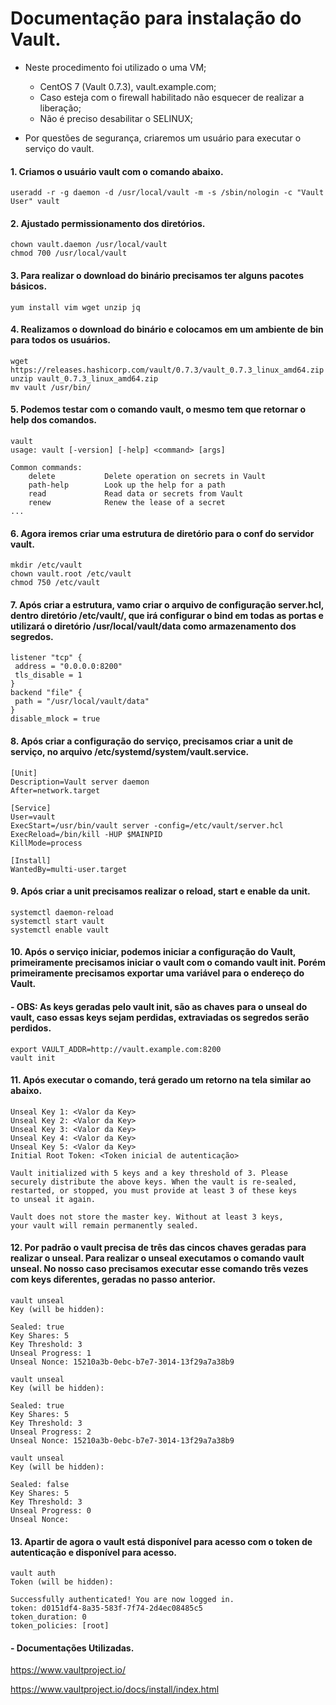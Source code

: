 # Documentação para instalação do Vault.

- Neste procedimento foi utilizado o uma VM;

  - CentOS 7 (Vault 0.7.3), vault.example.com;
  - Caso esteja com o firewall habilitado não esquecer de realizar a liberação;
  - Não é preciso desabilitar o SELINUX;

- Por questões de segurança, criaremos um usuário para executar o serviço do vault.

#### 1. Criamos o usuário vault com o comando abaixo.

```shell
useradd -r -g daemon -d /usr/local/vault -m -s /sbin/nologin -c "Vault User" vault
```

#### 2. Ajustado permissionamento dos diretórios.

```shell
chown vault.daemon /usr/local/vault
chmod 700 /usr/local/vault
```

#### 3. Para realizar o download do binário precisamos ter alguns pacotes básicos.

```shell
yum install vim wget unzip jq
```

#### 4. Realizamos o download do binário e colocamos em um ambiente de bin para todos os usuários.

```shell
wget https://releases.hashicorp.com/vault/0.7.3/vault_0.7.3_linux_amd64.zip
unzip vault_0.7.3_linux_amd64.zip
mv vault /usr/bin/
```

#### 5. Podemos testar com o comando vault, o mesmo tem que retornar o help dos comandos.

```shell
vault 
usage: vault [-version] [-help] <command> [args]

Common commands:
    delete           Delete operation on secrets in Vault
    path-help        Look up the help for a path
    read             Read data or secrets from Vault
    renew            Renew the lease of a secret
...
```

#### 6. Agora iremos criar uma estrutura de diretório para o conf do servidor vault.

```shell
mkdir /etc/vault         
chown vault.root /etc/vault 
chmod 750 /etc/vault
```

#### 7. Após criar a estrutura, vamo criar o arquivo de configuração server.hcl, dentro diretório /etc/vault/, que irá configurar o bind em todas as portas e utilizará o diretório /usr/local/vault/data como armazenamento dos segredos.

```shell
listener "tcp" {
 address = "0.0.0.0:8200"
 tls_disable = 1
}
backend "file" {
 path = "/usr/local/vault/data"
}
disable_mlock = true
```

#### 8. Após criar a configuração do serviço, precisamos criar a unit de serviço, no arquivo /etc/systemd/system/vault.service.

```shell
[Unit]
Description=Vault server daemon
After=network.target

[Service]
User=vault
ExecStart=/usr/bin/vault server -config=/etc/vault/server.hcl
ExecReload=/bin/kill -HUP $MAINPID
KillMode=process

[Install]
WantedBy=multi-user.target
```

#### 9. Após criar a unit precisamos realizar o reload, start e enable da unit.

```shell
systemctl daemon-reload
systemctl start vault
systemctl enable vault
```

#### 10. Após o serviço iniciar, podemos iniciar a configuração do Vault, primeiramente precisamos iniciar o vault com o comando vault init. Porém primeiramente precisamos exportar uma variável para o endereço do Vault.

#### - OBS: As keys geradas pelo vault init, são as chaves para o unseal do vault, caso essas keys sejam perdidas, extraviadas os segredos serão perdidos.
  
```shell
export VAULT_ADDR=http://vault.example.com:8200
vault init
```

#### 11. Após executar o comando, terá gerado um retorno na tela similar ao abaixo.

```shell
Unseal Key 1: <Valor da Key>
Unseal Key 2: <Valor da Key>
Unseal Key 3: <Valor da Key>
Unseal Key 4: <Valor da Key>
Unseal Key 5: <Valor da Key>
Initial Root Token: <Token inicial de autenticação>

Vault initialized with 5 keys and a key threshold of 3. Please
securely distribute the above keys. When the vault is re-sealed,
restarted, or stopped, you must provide at least 3 of these keys
to unseal it again.

Vault does not store the master key. Without at least 3 keys,
your vault will remain permanently sealed.
```

#### 12. Por padrão o vault precisa de três das cincos chaves geradas para realizar o unseal. Para realizar o unseal executamos o comando vault unseal. No nosso caso precisamos executar esse comando três vezes com keys diferentes, geradas no passo anterior.

```shell
vault unseal
Key (will be hidden):

Sealed: true
Key Shares: 5
Key Threshold: 3
Unseal Progress: 1
Unseal Nonce: 15210a3b-0ebc-b7e7-3014-13f29a7a38b9

vault unseal
Key (will be hidden): 

Sealed: true
Key Shares: 5
Key Threshold: 3
Unseal Progress: 2
Unseal Nonce: 15210a3b-0ebc-b7e7-3014-13f29a7a38b9

vault unseal
Key (will be hidden): 

Sealed: false
Key Shares: 5
Key Threshold: 3
Unseal Progress: 0
Unseal Nonce: 
```

#### 13. Apartir de agora o vault está disponível para acesso com o token de autenticação e disponível para acesso.

```shell
vault auth
Token (will be hidden): 

Successfully authenticated! You are now logged in.
token: d0151df4-8a35-583f-7f74-2d4ec08485c5
token_duration: 0
token_policies: [root]
```

#### - Documentações Utilizadas.

https://www.vaultproject.io/

https://www.vaultproject.io/docs/install/index.html
